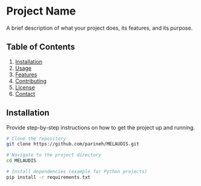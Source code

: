 # Project Name

A brief description of what your project does, its features, and its purpose.

## Table of Contents
1. [Installation](#installation)
2. [Usage](#usage)
3. [Features](#features)
4. [Contributing](#contributing)
5. [License](#license)
6. [Contact](#contact)

## Installation

Provide step-by-step instructions on how to get the project up and running.

```bash
# Clone the repository
git clone https://github.com/parineh/MELAUDIS.git

# Navigate to the project directory
cd MELAUDIS

# Install dependencies (example for Python projects)
pip install -r requirements.txt
